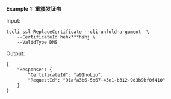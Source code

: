 **Example 1: 重颁发证书**



Input: 

```
tccli ssl ReplaceCertificate --cli-unfold-argument  \
    --CertificateId hehx***hshj \
    --ValidType DNS
```

Output: 
```
{
    "Response": {
        "CertificateId": "a91hoLqo",
        "RequestId": "91afa3b6-5b67-43e1-b312-9d3b9bf0f410"
    }
}
```

